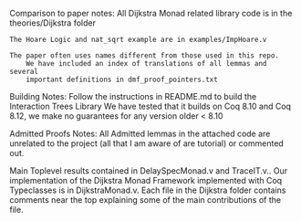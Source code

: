 Comparison to paper notes:
	All Dijkstra Monad related library code is in the theories/Dijkstra folder

	The Hoare Logic and nat_sqrt example are in examples/ImpHoare.v

	The paper often uses names different from those used in this repo.
        We have included an index of translations of all lemmas and several
        important definitions in dmf_proof_pointers.txt

Building Notes:
	Follow the instructions in README.md to build the Interaction Trees Library
	We have tested that it builds on Coq 8.10 and Coq 8.12, we make no guarantees for any version older < 8.10

Admitted Proofs Notes:
	All Admitted lemmas in the attached code are unrelated to the project (all that I am aware of are tutorial) or commented out.

Main Toplevel results contained in DelaySpecMonad.v and TraceIT.v.. Our implementation of the Dijkstra Monad Framework implemented with Coq Typeclasses is in DijkstraMonad.v. Each file in the Dijkstra folder contains comments near the top explaining some of the main contributions of the file.
